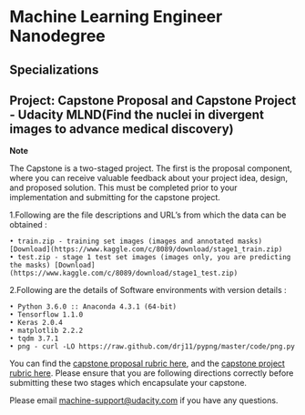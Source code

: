 # Machine Learning Engineer Nanodegree
## Specializations
## Project: Capstone Proposal and Capstone Project - Udacity MLND(Find the nuclei in divergent images to advance medical discovery)

**Note**

The Capstone is a two-staged project. The first is the proposal component, where you can receive valuable feedback about your project idea, design, and proposed solution. This must be completed prior to your implementation and submitting for the capstone project. 

1.Following are the file descriptions and URL’s from which the data can be obtained :

```
• train.zip - training set images (images and annotated masks) [Download](https://www.kaggle.com/c/8089/download/stage1_train.zip)
• test.zip - stage 1 test set images (images only, you are predicting the masks) [Download](https://www.kaggle.com/c/8089/download/stage1_test.zip)

```

2.Following are the details of Software environments with version details :

```
• Python 3.6.0 :: Anaconda 4.3.1 (64-bit)
• Tensorflow 1.1.0
• Keras 2.0.4
• matplotlib 2.2.2
• tqdm 3.7.1
• png - curl -LO https://raw.github.com/drj11/pypng/master/code/png.py

```

You can find the [capstone proposal rubric here](https://review.udacity.com/#!/rubrics/410/view), and the [capstone project rubric here](https://review.udacity.com/#!/rubrics/108/view). Please ensure that you are following directions correctly before submitting these two stages which encapsulate your capstone.

Please email [machine-support@udacity.com](mailto:machine-support@udacity.com) if you have any questions.
